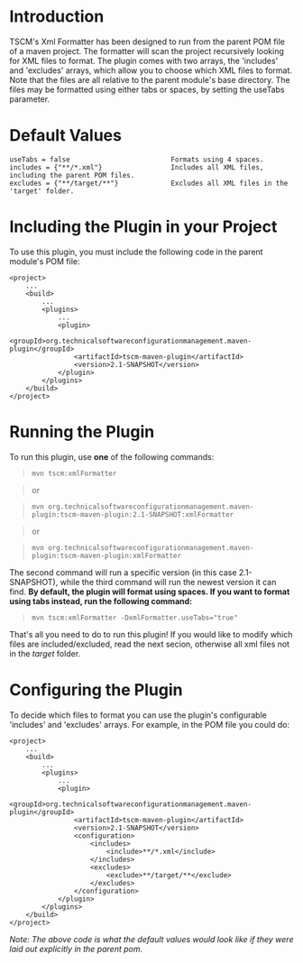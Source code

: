 # Introduction #

TSCM's Xml Formatter has been designed to run from the parent POM file of a maven project.  The formatter will scan the project recursively looking for XML files to format.  The plugin comes with two arrays, the 'includes' and 'excludes' arrays, which allow you to choose which XML files to format.  Note that the files are all relative to the parent module's base directory.  The files may be formatted using either tabs or spaces, by setting the useTabs parameter.

# Default Values #

```
useTabs = false                         Formats using 4 spaces.
includes = {"**/*.xml"}                 Includes all XML files, including the parent POM files.
excludes = {"**/target/**"}             Excludes all XML files in the 'target' folder.
```

# Including the Plugin in your Project #

To use this plugin, you must include the following code in the parent module's POM file:

```
<project>
    ...
    <build>
        ...
        <plugins>
            ...
            <plugin>
                <groupId>org.technicalsoftwareconfigurationmanagement.maven-plugin</groupId>
                <artifactId>tscm-maven-plugin</artifactId>
                <version>2.1-SNAPSHOT</version>
            </plugin>
        </plugins>
    </build>
</project>
```

# Running the Plugin #

To run this plugin, use **one** of the following commands:

> `mvn tscm:xmlFormatter`

> or

> `mvn org.technicalsoftwareconfigurationmanagement.maven-plugin:tscm-maven-plugin:2.1-SNAPSHOT:xmlFormatter`

> or

> `mvn org.technicalsoftwareconfigurationmanagement.maven-plugin:tscm-maven-plugin:xmlFormatter`

The second command will run a specific version (in this case 2.1-SNAPSHOT), while the third command will run the newest version it can find.  **By default, the plugin will format using spaces.  If you want to format using tabs instead, run the following command:**


> `mvn tscm:xmlFormatter -DxmlFormatter.useTabs="true"`


That's all you need to do to run this plugin!  If you would like to modify which files are included/excluded, read the next secion, otherwise all xml files not in the _target_ folder.

# Configuring the Plugin #

To decide which files to format you can use the plugin's configurable 'includes' and 'excludes' arrays.  For example, in the POM file you could do:

```
<project>
    ...
    <build>
        ...
        <plugins>
            ...
            <plugin>
                <groupId>org.technicalsoftwareconfigurationmanagement.maven-plugin</groupId>
                <artifactId>tscm-maven-plugin</artifactId>
                <version>2.1-SNAPSHOT</version>
                <configuration>
                    <includes>
                        <include>**/*.xml</include>
                    </includes>
                    <excludes>
                        <exclude>**/target/**</exclude>
                    </excludes>
                </configuration>
            </plugin>
        </plugins>
    </build>
</project>
```

_Note:  The above code is what the default values would look like if they were laid out explicitly in the parent pom._